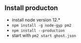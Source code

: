 ## Install producton

- install node version 12.*
- `npm install -g node-gyp pm2`
- `npm install --production`
- start with `pm2 start ghost.json`